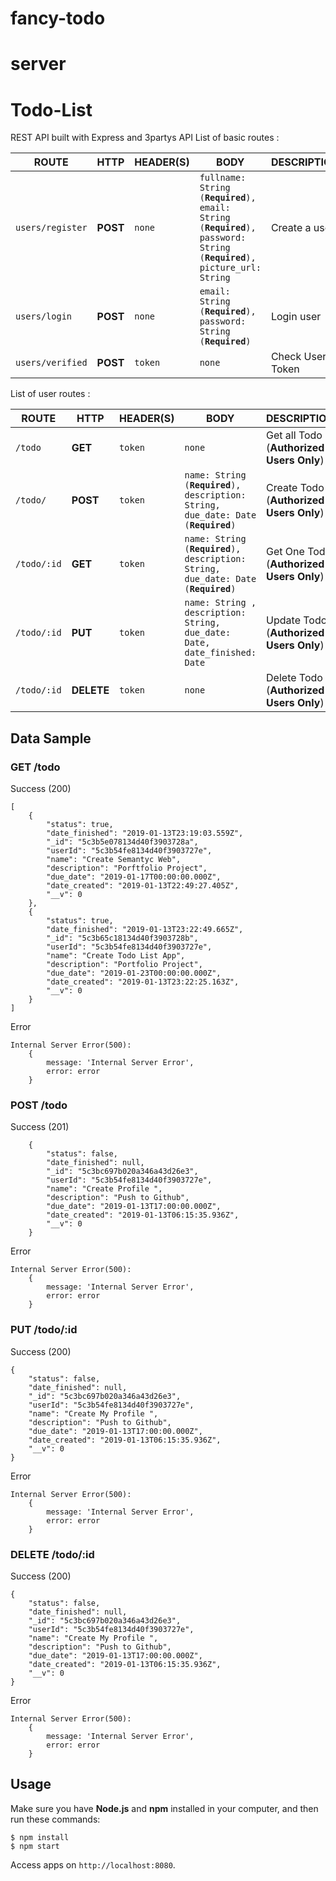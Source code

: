 # fancy-todo

# server

# Todo-List
REST API built with Express and 3partys API
List of basic routes :

| ROUTE             | HTTP | HEADER(S) |     BODY     |   DESCRIPTION   |
| ----------------- | ---- | --------- | ------------ | --------------- |
| `users/register` | **POST** | `none` | `fullname: String (`**`Required`**`), email: String (`**`Required`**`), password: String (`**`Required`**`), picture_url: String` | Create a user |
| `users/login` | **POST** | `none` | `email: String (`**`Required`**`), password: String (`**`Required`**`)` | Login user |
| `users/verified` | **POST** | `token` | `none` | Check User Token |



List of user routes :

| ROUTE             | HTTP | HEADER(S) |     BODY     |   DESCRIPTION   |
| ----------------- | ---- | --------- | ------------ | --------------- |
| `/todo` | **GET** | `token` | `none` | Get all Todo (**Authorized Users Only**)|
| `/todo/` | **POST** | `token` | `name: String (`**`Required`**`), description: String, due_date: Date (`**`Required`**`)` | Create Todo (**Authorized Users Only**)|
| `/todo/:id` | **GET** | `token` | `name: String (`**`Required`**`), description: String, due_date: Date (`**`Required`**`)` | Get One Todo (**Authorized Users Only**)|
| `/todo/:id` | **PUT** | `token` | `name: String , description: String, due_date: Date, date_finished: Date` | Update Todo (**Authorized Users Only**)|
| `/todo/:id` | **DELETE** | `token` | `none` | Delete Todo (**Authorized Users Only**)|
## Data Sample

### GET /todo
Success (200)
```
[
    {
        "status": true,
        "date_finished": "2019-01-13T23:19:03.559Z",
        "_id": "5c3b5e078134d40f3903728a",
        "userId": "5c3b54fe8134d40f3903727e",
        "name": "Create Semantyc Web",
        "description": "Porftfolio Project",
        "due_date": "2019-01-17T00:00:00.000Z",
        "date_created": "2019-01-13T22:49:27.405Z",
        "__v": 0
    },
    {
        "status": true,
        "date_finished": "2019-01-13T23:22:49.665Z",
        "_id": "5c3b65c18134d40f3903728b",
        "userId": "5c3b54fe8134d40f3903727e",
        "name": "Create Todo List App",
        "description": "Portfolio Project",
        "due_date": "2019-01-23T00:00:00.000Z",
        "date_created": "2019-01-13T23:22:25.163Z",
        "__v": 0
    }
]
```
Error
```
Internal Server Error(500):
    {
        message: 'Internal Server Error',
        error: error
    }
```
### POST /todo
Success (201)
```
    {
        "status": false,
        "date_finished": null,
        "_id": "5c3bc697b020a346a43d26e3",
        "userId": "5c3b54fe8134d40f3903727e",
        "name": "Create Profile ",
        "description": "Push to Github",
        "due_date": "2019-01-13T17:00:00.000Z",
        "date_created": "2019-01-13T06:15:35.936Z",
        "__v": 0
    }
```
Error
```
Internal Server Error(500):
    {
        message: 'Internal Server Error',
        error: error
    }
```
### PUT /todo/:id
Success (200)
```
{
    "status": false,
    "date_finished": null,
    "_id": "5c3bc697b020a346a43d26e3",
    "userId": "5c3b54fe8134d40f3903727e",
    "name": "Create My Profile ",
    "description": "Push to Github",
    "due_date": "2019-01-13T17:00:00.000Z",
    "date_created": "2019-01-13T06:15:35.936Z",
    "__v": 0
}
```
Error
```
Internal Server Error(500):
    {
        message: 'Internal Server Error',
        error: error
    }
```
### DELETE /todo/:id
Success (200)
```
{
    "status": false,
    "date_finished": null,
    "_id": "5c3bc697b020a346a43d26e3",
    "userId": "5c3b54fe8134d40f3903727e",
    "name": "Create My Profile ",
    "description": "Push to Github",
    "due_date": "2019-01-13T17:00:00.000Z",
    "date_created": "2019-01-13T06:15:35.936Z",
    "__v": 0
}
```
Error
```
Internal Server Error(500):
    {
        message: 'Internal Server Error',
        error: error
    }
```

## Usage

Make sure you have **Node.js** and **npm** installed in your computer, and then run these commands:
```
$ npm install
$ npm start
```

Access apps on `http://localhost:8080`.